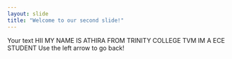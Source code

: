 ```yaml
---
layout: slide
title: "Welcome to our second slide!"
---
```

Your text
HII
MY NAME IS ATHIRA
FROM TRINITY COLLEGE TVM
IM A ECE STUDENT
Use the left arrow to go back!
